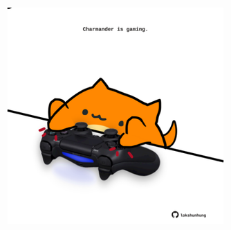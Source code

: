 <!-- built at 03/01/2023, 04:01:00 UTC -->
<p align="center">
  <img width="500" height="500" src="./ReadmeImage.svg">
</p>
